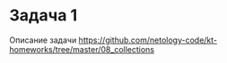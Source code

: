 # Задача 1

Описание задачи https://github.com/netology-code/kt-homeworks/tree/master/08_collections